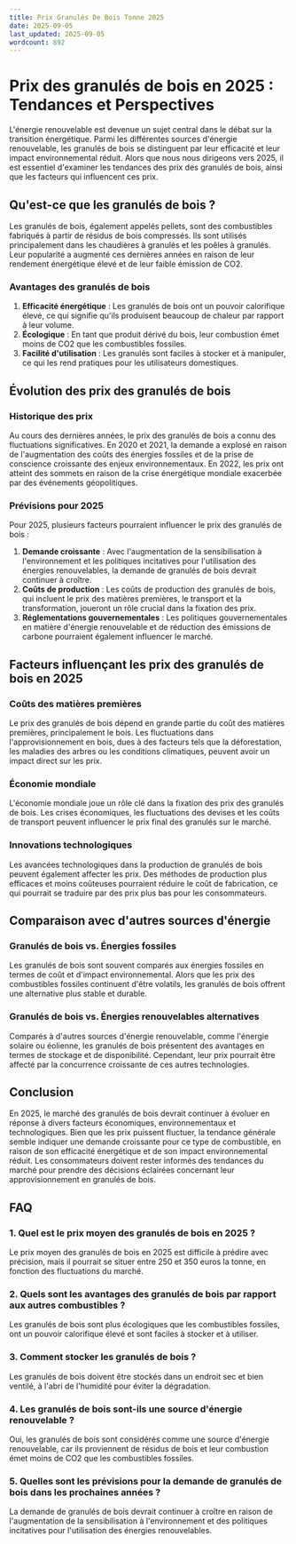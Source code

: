 ```yaml
---
title: Prix Granulés De Bois Tonne 2025
date: 2025-09-05
last_updated: 2025-09-05
wordcount: 892
---
```


# Prix des granulés de bois en 2025 : Tendances et Perspectives

L'énergie renouvelable est devenue un sujet central dans le débat sur la transition énergétique. Parmi les différentes sources d'énergie renouvelable, les granulés de bois se distinguent par leur efficacité et leur impact environnemental réduit. Alors que nous nous dirigeons vers 2025, il est essentiel d'examiner les tendances des prix des granulés de bois, ainsi que les facteurs qui influencent ces prix.

## Qu'est-ce que les granulés de bois ?

Les granulés de bois, également appelés pellets, sont des combustibles fabriqués à partir de résidus de bois compressés. Ils sont utilisés principalement dans les chaudières à granulés et les poêles à granulés. Leur popularité a augmenté ces dernières années en raison de leur rendement énergétique élevé et de leur faible émission de CO2.

### Avantages des granulés de bois

1. **Efficacité énergétique** : Les granulés de bois ont un pouvoir calorifique élevé, ce qui signifie qu'ils produisent beaucoup de chaleur par rapport à leur volume.
2. **Écologique** : En tant que produit dérivé du bois, leur combustion émet moins de CO2 que les combustibles fossiles.
3. **Facilité d'utilisation** : Les granulés sont faciles à stocker et à manipuler, ce qui les rend pratiques pour les utilisateurs domestiques.

## Évolution des prix des granulés de bois

### Historique des prix

Au cours des dernières années, le prix des granulés de bois a connu des fluctuations significatives. En 2020 et 2021, la demande a explosé en raison de l'augmentation des coûts des énergies fossiles et de la prise de conscience croissante des enjeux environnementaux. En 2022, les prix ont atteint des sommets en raison de la crise énergétique mondiale exacerbée par des événements géopolitiques.

### Prévisions pour 2025

Pour 2025, plusieurs facteurs pourraient influencer le prix des granulés de bois :

1. **Demande croissante** : Avec l'augmentation de la sensibilisation à l'environnement et les politiques incitatives pour l'utilisation des énergies renouvelables, la demande de granulés de bois devrait continuer à croître.
2. **Coûts de production** : Les coûts de production des granulés de bois, qui incluent le prix des matières premières, le transport et la transformation, joueront un rôle crucial dans la fixation des prix.
3. **Réglementations gouvernementales** : Les politiques gouvernementales en matière d'énergie renouvelable et de réduction des émissions de carbone pourraient également influencer le marché.

## Facteurs influençant les prix des granulés de bois en 2025

### Coûts des matières premières

Le prix des granulés de bois dépend en grande partie du coût des matières premières, principalement le bois. Les fluctuations dans l'approvisionnement en bois, dues à des facteurs tels que la déforestation, les maladies des arbres ou les conditions climatiques, peuvent avoir un impact direct sur les prix.

### Économie mondiale

L'économie mondiale joue un rôle clé dans la fixation des prix des granulés de bois. Les crises économiques, les fluctuations des devises et les coûts de transport peuvent influencer le prix final des granulés sur le marché.

### Innovations technologiques

Les avancées technologiques dans la production de granulés de bois peuvent également affecter les prix. Des méthodes de production plus efficaces et moins coûteuses pourraient réduire le coût de fabrication, ce qui pourrait se traduire par des prix plus bas pour les consommateurs.

## Comparaison avec d'autres sources d'énergie

### Granulés de bois vs. Énergies fossiles

Les granulés de bois sont souvent comparés aux énergies fossiles en termes de coût et d'impact environnemental. Alors que les prix des combustibles fossiles continuent d'être volatils, les granulés de bois offrent une alternative plus stable et durable.

### Granulés de bois vs. Énergies renouvelables alternatives

Comparés à d'autres sources d'énergie renouvelable, comme l'énergie solaire ou éolienne, les granulés de bois présentent des avantages en termes de stockage et de disponibilité. Cependant, leur prix pourrait être affecté par la concurrence croissante de ces autres technologies.

## Conclusion

En 2025, le marché des granulés de bois devrait continuer à évoluer en réponse à divers facteurs économiques, environnementaux et technologiques. Bien que les prix puissent fluctuer, la tendance générale semble indiquer une demande croissante pour ce type de combustible, en raison de son efficacité énergétique et de son impact environnemental réduit. Les consommateurs doivent rester informés des tendances du marché pour prendre des décisions éclairées concernant leur approvisionnement en granulés de bois.

## FAQ

### 1. Quel est le prix moyen des granulés de bois en 2025 ?

Le prix moyen des granulés de bois en 2025 est difficile à prédire avec précision, mais il pourrait se situer entre 250 et 350 euros la tonne, en fonction des fluctuations du marché.

### 2. Quels sont les avantages des granulés de bois par rapport aux autres combustibles ?

Les granulés de bois sont plus écologiques que les combustibles fossiles, ont un pouvoir calorifique élevé et sont faciles à stocker et à utiliser.

### 3. Comment stocker les granulés de bois ?

Les granulés de bois doivent être stockés dans un endroit sec et bien ventilé, à l'abri de l'humidité pour éviter la dégradation.

### 4. Les granulés de bois sont-ils une source d'énergie renouvelable ?

Oui, les granulés de bois sont considérés comme une source d'énergie renouvelable, car ils proviennent de résidus de bois et leur combustion émet moins de CO2 que les combustibles fossiles.

### 5. Quelles sont les prévisions pour la demande de granulés de bois dans les prochaines années ?

La demande de granulés de bois devrait continuer à croître en raison de l'augmentation de la sensibilisation à l'environnement et des politiques incitatives pour l'utilisation des énergies renouvelables.